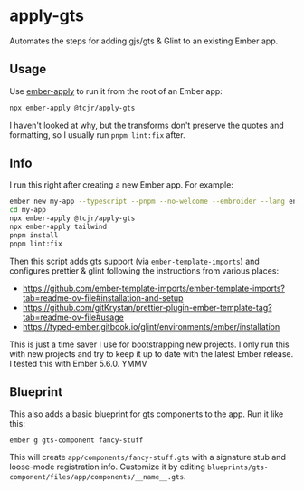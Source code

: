 # apply-gts

Automates the steps for adding gjs/gts & Glint to an existing Ember app.

## Usage

Use [ember-apply](https://github.com/NullVoxPopuli/ember-apply) to run it from the root of an Ember app:

```sh
npx ember-apply @tcjr/apply-gts
```

I haven't looked at why, but the transforms don't preserve the quotes and
formatting, so I usually run `pnpm lint:fix` after.

## Info

I run this right after creating a new Ember app. For example:

```sh
ember new my-app --typescript --pnpm --no-welcome --embroider --lang en
cd my-app
npx ember-apply @tcjr/apply-gts
npx ember-apply tailwind
pnpm install
pnpm lint:fix
```

Then this script adds gts support (via `ember-template-imports`) and configures prettier & glint following the instructions from various places:

- https://github.com/ember-template-imports/ember-template-imports?tab=readme-ov-file#installation-and-setup
- https://github.com/gitKrystan/prettier-plugin-ember-template-tag?tab=readme-ov-file#usage
- https://typed-ember.gitbook.io/glint/environments/ember/installation

This is just a time saver I use for bootstrapping new projects. I only run this with new projects and try to keep it up to date with the latest Ember release. I tested this with Ember 5.6.0. YMMV

## Blueprint

This also adds a basic blueprint for gts components to the app. Run it like this:

```
ember g gts-component fancy-stuff
```

This will create `app/components/fancy-stuff.gts` with a signature stub and loose-mode registration info. Customize it by editing `blueprints/gts-component/files/app/components/__name__.gts`.
